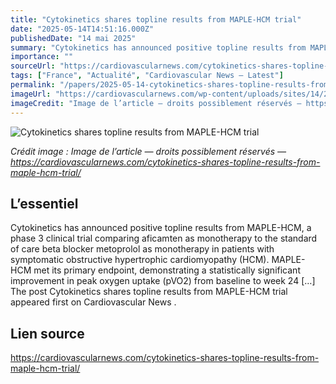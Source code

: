 ```yaml
---
title: "Cytokinetics shares topline results from MAPLE-HCM trial"
date: "2025-05-14T14:51:16.000Z"
publishedDate: "14 mai 2025"
summary: "Cytokinetics has announced positive topline results from MAPLE-HCM, a phase 3 clinical trial comparing aficamten as monotherapy to the standard of care beta blocker metoprolol as monotherapy in patients with symptomatic obstructive hypertrophic cardiomyopathy (HCM). MAPLE-HCM met its primary endpoint, demonstrating a statistically significant improvement in peak oxygen uptake (pVO2) from baseline to week 24 [&#8230;] The post Cytokinetics shares topline results from MAPLE-HCM trial appeared first on Cardiovascular News ."
importance: ""
sourceUrl: "https://cardiovascularnews.com/cytokinetics-shares-topline-results-from-maple-hcm-trial/"
tags: ["France", "Actualité", "Cardiovascular News — Latest"]
permalink: "/papers/2025-05-14-cytokinetics-shares-topline-results-from-maple-hcm-trial"
imageUrl: "https://cardiovascularnews.com/wp-content/uploads/sites/14/2024/01/Medical-students-1024x768-1.jpeg"
imageCredit: "Image de l’article — droits possiblement réservés — https://cardiovascularnews.com/cytokinetics-shares-topline-results-from-maple-hcm-trial/"
---
```


![Cytokinetics shares topline results from MAPLE-HCM trial](https://cardiovascularnews.com/wp-content/uploads/sites/14/2024/01/Medical-students-1024x768-1.jpeg)

*Crédit image : Image de l’article — droits possiblement réservés — https://cardiovascularnews.com/cytokinetics-shares-topline-results-from-maple-hcm-trial/*

## L’essentiel

Cytokinetics has announced positive topline results from MAPLE-HCM, a phase 3 clinical trial comparing aficamten as monotherapy to the standard of care beta blocker metoprolol as monotherapy in patients with symptomatic obstructive hypertrophic cardiomyopathy (HCM). MAPLE-HCM met its primary endpoint, demonstrating a statistically significant improvement in peak oxygen uptake (pVO2) from baseline to week 24 [&#8230;] The post Cytokinetics shares topline results from MAPLE-HCM trial appeared first on Cardiovascular News .

## Lien source

https://cardiovascularnews.com/cytokinetics-shares-topline-results-from-maple-hcm-trial/
